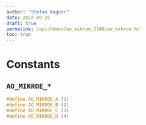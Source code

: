 ```yaml
---
author: "Stefan Wagner"
date: 2022-09-25
draft: true
permalink: /api/demos/ao_mikroe_2340/ao_mikroe.h/
toc: true
---
```


# Constants

## `AO_MIKROE_*`

```c
#define AO_MIKROE_A (1)
#define AO_MIKROE_B (2)
#define AO_MIKROE_C (3)
#define AO_MIKROE_D (4)
```
